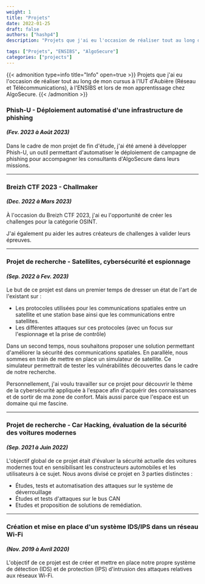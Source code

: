 ```yaml
---
weight: 1
title: "Projets"
date: 2022-01-25
draft: false
authors: ["hashp4"]
description: "Projets que j'ai eu l'occasion de réaliser tout au long de mon cursus à l'IUT d'Aubière (Réseau et Télécommunications), à l'ENSIBS et lors de mon apprentissage chez AlgoSecure."

tags: ["Projets", "ENSIBS", "AlgoSecure"]
categories: ["projects"]
---
```


{{< admonition type=info title="Info" open=true >}}
Projets que j'ai eu l'occasion de réaliser tout au long de mon cursus à l'IUT d'Aubière (Réseau et Télécommunications), à l'ENSIBS et lors de mon apprentissage chez AlgoSecure.
{{< /admonition >}}

### Phish-U - Déploiement automatisé d'une infrastructure de phishing
<h4 style="font-style: italic;">(Fev. 2023 à Août 2023)</h4>

Dans le cadre de mon projet de fin d'étude, j'ai été amené à développer Phish-U, un outil permettant d'automatiser le déploiement de campagne de phishing pour accompagner les consultants d'AlgoSecure dans leurs missions.

---

### Breizh CTF 2023 - Challmaker
<h4 style="font-style: italic;">(Dec. 2022 à Mars 2023)</h4>

À l'occasion du Breizh CTF 2023, j'ai eu l'opportunité de créer les challenges pour la catégorie OSINT.

J'ai également pu aider les autres créateurs de challenges à valider leurs épreuves.

---

### Projet de recherche - Satellites, cybersécurité et espionnage
<h4 style="font-style: italic;">(Sep. 2022 à Fev. 2023)</h4>

Le but de ce projet est dans un premier temps de dresser un état de l'art de l'existant sur :
- Les protocoles utilisées pour les communications spatiales entre un satellite et une station base ainsi que les communications entre satellites.
- Les différentes attaques sur ces protocoles (avec un focus sur l'espionnage et la prise de contrôle)

Dans un second temps, nous souhaitons proposer une solution permettant d'améliorer la sécurité des communications spatiales. En parallèle, nous sommes en train de mettre en place un simulateur de satellite. Ce simulateur permettrait de tester les vulnérabilités découvertes dans le cadre de notre recherche.

Personnellement, j'ai voulu travailler sur ce projet pour découvrir le thème de la cybersécurité appliquée à l'espace afin d'acquérir des connaissances et de sortir de ma zone de confort. Mais aussi parce que l'espace est un domaine qui me fascine.

---

### Projet de recherche - Car Hacking, évaluation de la sécurité des voitures modernes
<h4 style="font-style: italic;">(Sep. 2021 à Juin 2022)</h4>

L'objectif global de ce projet était d'évaluer la sécurité actuelle des voitures modernes tout en sensibilisant les constructeurs automobiles et les utilisateurs à ce sujet. Nous avons divisé ce projet en 3 parties distinctes :
- Études, tests et automatisation des attaques sur le système de déverrouillage
- Études et tests d'attaques sur le bus CAN
- Etudes et proposition de solutions de remédiation.

---

### Création et mise en place d'un système IDS/IPS dans un réseau Wi-Fi
<h4 style="font-style: italic;">(Nov. 2019 à Avril 2020)</h4>

L'objectif de ce projet est de créer et mettre en place notre propre système de détection (IDS) et de protection (IPS) d'intrusion des attaques relatives aux réseaux Wi-Fi.
